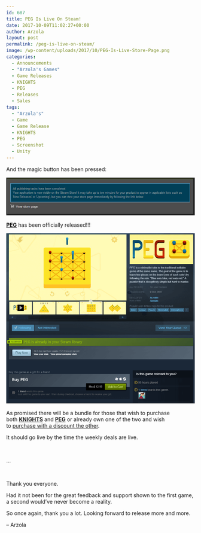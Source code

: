 ```yaml
---
id: 687
title: PEG Is Live On Steam!
date: 2017-10-09T11:02:27+00:00
author: Arzola
layout: post
permalink: /peg-is-live-on-steam/
image: /wp-content/uploads/2017/10/PEG-Is-Live-Store-Page.png
categories:
  - Announcements
  - "Arzola's Games"
  - Game Releases
  - KNIGHTS
  - PEG
  - Releases
  - Sales
tags:
  - "Arzola's"
  - Game
  - Game Release
  - KNIGHTS
  - PEG
  - Screenshot
  - Unity
---
```

And the magic button has been pressed:

[<img class="aligncenter size-full wp-image-688" src="/images/posts/2017/10/PEG-Is-Live.png" alt=""   />](/images/posts/2017/10/PEG-Is-Live.png)

<a href="http://store.steampowered.com/app/699600/" target="_blank" rel="noopener"><strong>PEG</strong></a> has been officially released!!!

[<img class="aligncenter size-full wp-image-689" src="/images/posts/2017/10/PEG-Is-Live-Store-Page.png" alt=""   />](/images/posts/2017/10/PEG-Is-Live-Store-Page.png)

As promised there will be a bundle for those that wish to purchase both <a href="http://store.steampowered.com/app/476240/" target="_blank" rel="noopener"><b>KNIGHTS</b></a> and <a href="http://store.steampowered.com/app/699600/" target="_blank" rel="noopener"><b>PEG</b></a> or already own one of the two and wish to <u>purchase with a discount the other</u>.

It should go live by the time the weekly deals are live.

&nbsp;

&#8230;

&nbsp;

Thank you everyone.

Had it not been for the great feedback and support shown to the first game, a second would&#8217;ve never become a reality.

So once again, thank you a lot. Looking forward to release more and more.

&#8211; Arzola

<!-- AddThis Advanced Settings generic via filter on the_content -->

<!-- AddThis Share Buttons generic via filter on the_content -->